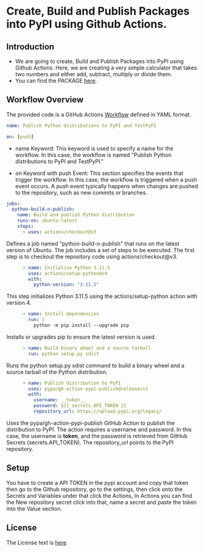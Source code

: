 # Create, Build and Publish Packages into PyPI using Github Actions.

## Introduction

  - We are going to create, Build and Publish Packages into PyPI using Github Actions. Here, we are creating a very simple calculator that takes two numbers and either add, subtract, multiply or divide them. 
  - You can find the PACKAGE [here](https://github.com/VismayaM-2003/packages-yaml/blob/main/pypibasic/arithmetic.py). 


## Workflow Overview

The provided code is a GitHub Actions [Workflow](https://github.com/VismayaM-2003/packages-yaml/blob/main/.github/workflows/python-publish.yml) defined in YAML format.

```yaml
name: Publish Python distributions to PyPI and TestPyPI

on: [push]

```
- name Keyword: This keyword is used to specify a name for the workflow. In this case, the workflow is named "Publish Python distributions to PyPI and TestPyPI."

- on Keyword with push Event: This section specifies the events that trigger the workflow. In this case, the workflow is triggered when a push event occurs. A push event typically happens when changes are pushed to the repository, such as new commits or branches.

```yaml
jobs:
  python-build-n-publish:
    name: Build and publish Python distribution
    runs-on: ubuntu-latest
    steps:
      - uses: actions/checkout@v3

```
Defines a job named "python-build-n-publish" that runs on the latest version of Ubuntu. The job includes a set of steps to be executed. The first step is to checkout the repository code using actions/checkout@v3.

```yaml
      - name: Initialize Python 3.11.5
        uses: actions/setup-python@v4
        with:
          python-version: "3.11.5"

```
This step initializes Python 3.11.5 using the actions/setup-python action with version 4. 

```yaml
      - name: Install dependencies
        run: |
          python -m pip install --upgrade pip
```
Installs or upgrades pip to ensure the latest version is used.

```yaml
      - name: Build binary wheel and a source tarball
        run: python setup.py sdist

```
Runs the python setup.py sdist command to build a binary wheel and a source tarball of the Python distribution.

```yaml
      - name: Publish distribution to PyPI
        uses: pypa/gh-action-pypi-publish@release/v1
        with:
          username: __token__
          password: ${{ secrets.API_TOKEN }}
          repository_url: https://upload.pypi.org/legacy/

```
Uses the pypa/gh-action-pypi-publish GitHub Action to publish the distribution to PyPI. The action requires a username and password. In this case, the username is __token__, and the password is retrieved from GitHub Secrets (secrets.API_TOKEN). The repository_url points to the PyPI repository.

## Setup

You have to create a API TOKEN in the pypi account and copy that token then go to the Github repository, go to the settings, then click onto the Secrets and Variables under that click the Actions, In Actions you can find the New repository secret click into that, name a secret and paste the token into the Value section.

## License

The License text is [here](https://github.com/VismayaM-2003/packages-yaml/blob/main/LICENSE.txt)
